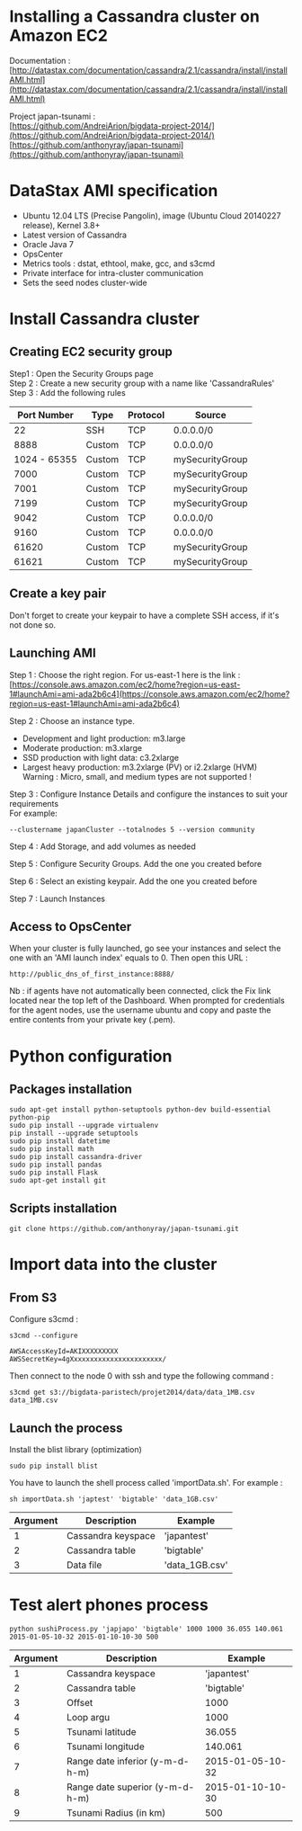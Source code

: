 Installing a Cassandra cluster on Amazon EC2
====================
Documentation : [http://datastax.com/documentation/cassandra/2.1/cassandra/install/installAMI.html](http://datastax.com/documentation/cassandra/2.1/cassandra/install/installAMI.html)

Project japan-tsunami :  
[https://github.com/AndreiArion/bigdata-project-2014/](https://github.com/AndreiArion/bigdata-project-2014/)  
[https://github.com/anthonyray/japan-tsunami](https://github.com/anthonyray/japan-tsunami)


# DataStax AMI specification
- Ubuntu 12.04 LTS (Precise Pangolin), image (Ubuntu Cloud 20140227 release), Kernel 3.8+  
- Latest version of Cassandra
- Oracle Java 7 
- OpsCenter  
- Metrics tools : dstat, ethtool, make, gcc, and s3cmd
- Private interface for intra-cluster communication
- Sets the seed nodes cluster-wide

# Install Cassandra cluster
## Creating EC2 security group
Step1 : Open the Security Groups page  
Step 2 : Create a new security group with a name like 'CassandraRules'   
Step 3 : Add the following rules    
<table>
<thead>
<tr>
	<th>Port Number</th>
	<th>Type</th>
	<th>Protocol</th>
	<th>Source</th>
</tr>
</thead>
<tbody>
<tr>
	<td> 22 </td>
	<td> SSH </td>
	<td> TCP </td>
	<td> 0.0.0.0/0 </td>
</tr>
<tr>
	<td> 8888 </td>
	<td> Custom </td>
	<td> TCP </td>
	<td> 0.0.0.0/0 </td>
</tr>
<tr>
	<td> 1024 - 65355 </td>
	<td> Custom </td>
	<td> TCP </td>
	<td> mySecurityGroup </td>
</tr>
<tr>
	<td> 7000 </td>
	<td> Custom </td>
	<td> TCP </td>
	<td> mySecurityGroup </td>
</tr>
<tr>
	<td> 7001 </td>
	<td> Custom </td>
	<td> TCP </td>
	<td> mySecurityGroup </td>
</tr>
<tr>
	<td> 7199 </td>
	<td> Custom </td>
	<td> TCP </td>
	<td> mySecurityGroup </td>
</tr>
<tr>
	<td> 9042 </td>
	<td> Custom </td>
	<td> TCP </td>
	<td> 0.0.0.0/0 </td>
</tr>
<tr>
	<td> 9160 </td>
	<td> Custom </td>
	<td> TCP </td>
	<td> 0.0.0.0/0 </td>
</tr>
<tr>
	<td> 61620 </td>
	<td> Custom </td>
	<td> TCP </td>
	<td> mySecurityGroup </td>
</tr>
<tr>
	<td> 61621 </td>
	<td> Custom </td>
	<td> TCP </td>
	<td> mySecurityGroup </td>
</tr>
</tbody>
</table>   

## Create a key pair
Don't forget to create your keypair to have a complete SSH access, if it's not done so.

## Launching AMI
Step 1 : Choose the right region. For us-east-1 here is the link : 
[https://console.aws.amazon.com/ec2/home?region=us-east-1#launchAmi=ami-ada2b6c4](https://console.aws.amazon.com/ec2/home?region=us-east-1#launchAmi=ami-ada2b6c4)

Step 2 : Choose an instance type.  
- Development and light production: m3.large  
- Moderate production: m3.xlarge  
- SSD production with light data: c3.2xlarge  
- Largest heavy production: m3.2xlarge (PV) or i2.2xlarge (HVM)  
Warning : Micro, small, and medium types are not supported !  

Step 3 : Configure Instance Details and configure the instances to suit your requirements  
For example:  
```
--clustername japanCluster --totalnodes 5 --version community
```

Step 4 : Add Storage, and add volumes as needed  

Step 5 : Configure Security Groups. Add the one you created before  

Step 6 : Select an existing keypair. Add the one you created before  

Step 7 : Launch Instances  

## Access to OpsCenter
When your cluster is fully launched, go see your instances and select the one with an 'AMI launch index' equals to 0. Then open this URL :  
```
http://public_dns_of_first_instance:8888/
```  

Nb : if agents have not automatically been connected, click the Fix link located near the top left of the Dashboard. When prompted for credentials for the agent nodes, use the username ubuntu and copy and paste the entire contents from your private key (.pem).

# Python configuration
## Packages installation
```
sudo apt-get install python-setuptools python-dev build-essential python-pip  
sudo pip install --upgrade virtualenv  
pip install --upgrade setuptools  
sudo pip install datetime
sudo pip install math  
sudo pip install cassandra-driver  
sudo pip install pandas
sudo pip install Flask
sudo apt-get install git
```  
## Scripts installation
```
git clone https://github.com/anthonyray/japan-tsunami.git
```

# Import data into the cluster
## From S3
Configure s3cmd :  
```
s3cmd --configure
```  
```
AWSAccessKeyId=AKIXXXXXXXXX  
AWSSecretKey=4gXxxxxxxxxxxxxxxxxxxxxxx/
```  
Then connect to the node 0 with ssh and type the following command :  
```
s3cmd get s3://bigdata-paristech/projet2014/data/data_1MB.csv data_1MB.csv
```  

## Launch the process
Install the blist library (optimization)

````
sudo pip install blist
````

You have to launch the shell process called 'importData.sh'. For example : 
```
sh importData.sh 'japtest' 'bigtable' 'data_1GB.csv'
```  
<table>
<thead>
<tr>
	<th>Argument</th>
	<th>Description</th>
	<th>Example</th>
</tr>
</thead>
<tbody>
<tr>
	<td>1</td>
	<td>Cassandra keyspace</td>
	<td>'japantest'</td>
</tr>
<tr>
	<td> 2 </td>
	<td> Cassandra table </td>
	<td> 'bigtable' </td>
</tr>
<tr>
	<td> 3 </td>
	<td> Data file </td>
	<td> 'data_1GB.csv' </td>
</tr>
</tbody>
</table> 

# Test alert phones process
```
python sushiProcess.py 'japjapo' 'bigtable' 1000 1000 36.055 140.061 2015-01-05-10-32 2015-01-10-10-30 500
```  
<table>
<thead>
<tr>
	<th>Argument</th>
	<th>Description</th>
	<th>Example</th>
</tr>
</thead>
<tbody>
<tr>
	<td>1</td>
	<td>Cassandra keyspace</td>
	<td>'japantest'</td>
</tr>
<tr>
	<td> 2 </td>
	<td> Cassandra table </td>
	<td> 'bigtable' </td>
</tr>
<tr>
	<td> 3 </td>
	<td> Offset </td>
	<td> 1000 </td>
</tr>
<tr>
	<td> 4 </td>
	<td> Loop argu </td>
	<td> 1000 </td>
</tr>
<tr>
	<td> 5 </td>
	<td> Tsunami latitude </td>
	<td> 36.055 </td>
</tr><tr>
	<td> 6 </td>
	<td> Tsunami longitude </td>
	<td> 140.061 </td>
</tr>
<tr>
	<td> 7 </td>
	<td> Range date inferior (y-m-d-h-m)</td>
	<td> 2015-01-05-10-32 </td>
</tr>
<tr>
	<td> 8 </td>
	<td> Range date superior (y-m-d-h-m)</td>
	<td> 2015-01-10-10-30 </td>
</tr>
<tr>
	<td> 9 </td>
	<td> Tsunami Radius (in km)</td>
	<td> 500 </td>
</tr>
</tbody>
</table>   
